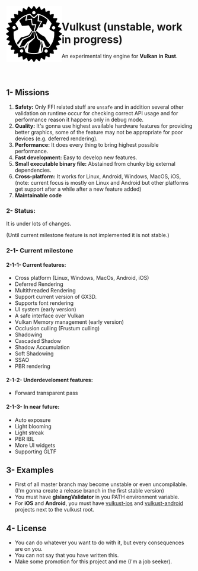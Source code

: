 <img align="left" alt="" src="https://github.com/Hossein-Noroozpour/vulkust-static-files/raw/master/vulkust_logo.png" height="150" />

# Vulkust (unstable, work in progress)

An experimental tiny engine for **Vulkan in Rust**.

<br>
<br>

## 1- Missions

 1. **Safety:**
Only FFI related stuff are `unsafe` and in addition several other validation on runtime occur for checking correct API usage and for performance reason it happens only in debug mode.
 2. **Quality:** It's gonna use highest available hardware features for providing better graphics, some of the feature may not be appropriate for poor devices (e.g. deferred rendering).
 3. **Performance:** It does every thing to bring highest possible performance.
 4. **Fast development:** Easy to develop new features.
 5. **Small executable binary file:** Abstained from chunky big external dependencies.
 6. **Cross-platform:** It works for Linux, Android, Windows, MacOS, iOS, (note: current focus is mostly on Linux and Android but other platforms get support after a while after a new feature added)
 7. **Maintainable code**

### 2- Status:

It is under lots of changes.

(Until current milestone feature is not implemented it is not stable.)

### 2-1- Current milestone

#### 2-1-1- Current features:

- Cross platform (Linux, Windows, MacOs, Android, iOS)
- Deferred Rendering
- Multithreaded Rendering
- Support current version of GX3D.
- Supports font rendering
- UI system (early version)
- A safe interface over Vulkan
- Vulkan Memory management (early version)
- Occlusion culling (Frustum culling)
- Shadowing
- Cascaded Shadow
- Shadow Accumulation
- Soft Shadowing
- SSAO
- PBR rendering

#### 2-1-2- Underdeveloment features:

- Forward transparent pass

#### 2-1-3- In near future:

- Auto exposure
- Light blooming
- Light streak
- PBR IBL
- More UI widgets
- Supporting GLTF

## 3- Examples

- First of all master branch may become unstable or even uncompilable.
  (I'm gonna create a release branch in the first stable version)
- You must have **glslangValidator** in you PATH environment variable.
- For **iOS** and **Android**, you must have
  [vulkust-ios](https://github.com/Hossein-Noroozpour/vulkust-ios) and
  [vulkust-android](https://github.com/Hossein-Noroozpour/vulkust-android)
  projects next to the vulkust root.

## 4- License

- You can do whatever you want to do with it, but every consequences are on you.
- You can not say that you have written this.
- Make some promotion for this project and me (I'm a job seeker).
